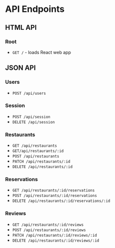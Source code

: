 # API Endpoints

## HTML API

### Root

- `GET /` - loads React web app

## JSON API

### Users

- `POST /api/users`

### Session

- `POST /api/session`
- `DELETE /api/session`

### Restaurants

- `GET /api/restaurants`
- `GET/api/restaurants/:id`
- `POST /api/restaurants`
- `PATCH /api/restaurants/:id`
- `DELETE /api/restaurants/:id`

### Reservations

- `GET /api/restaurants/:id/reservations`
- `POST /api/restaurants/:id/reservations`
- `DELETE /api/restaurants/:id/reservations/:id`

### Reviews

- `GET /api/restaurants/:id/reviews`
- `POST /api/restaurants/:id/reviews`
- `PATCH /api/restaurants/:id/reviews/:id`
- `DELETE /api/restaurants/:id/reviews/:id`
